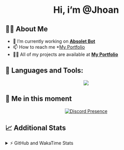 <h1 align="center">Hi, i’m @Jhoan</h1>

## 🙋‍♂️ About Me

- 🔭 I’m currently working on **[Absolet Bot](https://strider.cloud)**
- 📫 How to reach me *[My Portfolio](https://jhoan.me/contact)
- 👨‍💻 All of my projects are available at **[My Portfolio](https://jhoan.me)**

## 🚀 Languages and Tools:
<p align="center">
  <a href="https://skillicons.dev">
    <img src="https://skillicons.dev/icons?i=js,ts,html,css,bootstrap,nodejs,express,vscode,neovim,vim,atom,cloudflare,git,github,discord,bots,linux,mongodb,nginx,redis,wordpress,heroku&perline=11" />
  </a>
</p>
  
## 👤 Me in this moment
<p align="center">
    <a href="https://discord.com/users/612460795124776960" target="_blank" rel="nofollow">
        <img src="https://lanyard-profile-readme.vercel.app/api/612460795124776960?idleMessage=Probably%20coding%20Absolet..." alt="Discord Presence" align="center">
    </a>
</p>

## 📈 Additional Stats
<details>
    <summary>⚡ GitHub and WakaTime Stats</summary>
    <br/>

<!--START_SECTION:waka-->
![Code Time](http://img.shields.io/badge/Code%20Time-588%20hrs%2018%20mins-blue)

**🐱 My GitHub Data** 

> 🏆 68 Contributions in the Year 2023
 > 
> 📦 170.7 kB Used in GitHub's Storage 
 > 
> 💼 Opted to Hire
 > 
> 📜 4 Public Repositories 
 > 
> 🔑 40 Private Repositories  
 > 
**I'm an Early 🐤** 

```text
🌞 Morning    87 commits     ██░░░░░░░░░░░░░░░░░░░░░░░   10.01% 
🌆 Daytime    395 commits    ███████████░░░░░░░░░░░░░░   45.45% 
🌃 Evening    345 commits    ██████████░░░░░░░░░░░░░░░   39.7% 
🌙 Night      42 commits     █░░░░░░░░░░░░░░░░░░░░░░░░   4.83%

```
📅 **I'm Most Productive on Saturday** 

```text
Monday       125 commits    ███░░░░░░░░░░░░░░░░░░░░░░   14.38% 
Tuesday      155 commits    ████░░░░░░░░░░░░░░░░░░░░░   17.84% 
Wednesday    147 commits    ████░░░░░░░░░░░░░░░░░░░░░   16.92% 
Thursday     100 commits    ███░░░░░░░░░░░░░░░░░░░░░░   11.51% 
Friday       120 commits    ███░░░░░░░░░░░░░░░░░░░░░░   13.81% 
Saturday     158 commits    ████░░░░░░░░░░░░░░░░░░░░░   18.18% 
Sunday       64 commits     █░░░░░░░░░░░░░░░░░░░░░░░░   7.36%

```


📊 **This Week I Spent My Time On** 

```text
⌚︎ Time Zone: America/Bogota

💬 Programming Languages: 
TypeScript               7 hrs 47 mins       ████████████░░░░░░░░░░░░░   51.29% 
EJS                      4 hrs 53 mins       ████████░░░░░░░░░░░░░░░░░   32.24% 
JavaScript               45 mins             █░░░░░░░░░░░░░░░░░░░░░░░░   5.02% 
YAML                     36 mins             █░░░░░░░░░░░░░░░░░░░░░░░░   4.06% 
JSON                     29 mins             ░░░░░░░░░░░░░░░░░░░░░░░░░   3.24%

🔥 Editors: 
VS Code                  15 hrs 11 mins      █████████████████████████   100.0%

🐱‍💻 Projects: 
bloom                    13 hrs 36 mins      ██████████████████████░░░   89.6% 
risas                    23 mins             ░░░░░░░░░░░░░░░░░░░░░░░░░   2.59% 
Absolet                  22 mins             ░░░░░░░░░░░░░░░░░░░░░░░░░   2.44% 
system                   16 mins             ░░░░░░░░░░░░░░░░░░░░░░░░░   1.77% 
absolet-ts               15 mins             ░░░░░░░░░░░░░░░░░░░░░░░░░   1.75%

💻 Operating System: 
Linux                    15 hrs 11 mins      █████████████████████████   100.0%

```

**I Mostly Code in JavaScript** 

```text
JavaScript               17 repos            ██████████████░░░░░░░░░░░   58.62% 
TypeScript               6 repos             █████░░░░░░░░░░░░░░░░░░░░   20.69% 
Java                     3 repos             ██░░░░░░░░░░░░░░░░░░░░░░░   10.34% 
Shell                    1 repo              ░░░░░░░░░░░░░░░░░░░░░░░░░   3.45% 
CSS                      1 repo              ░░░░░░░░░░░░░░░░░░░░░░░░░   3.45%

```



 Last Updated on 07/02/2023 12:56:39 UTC
<!--END_SECTION:waka-->
</details>

